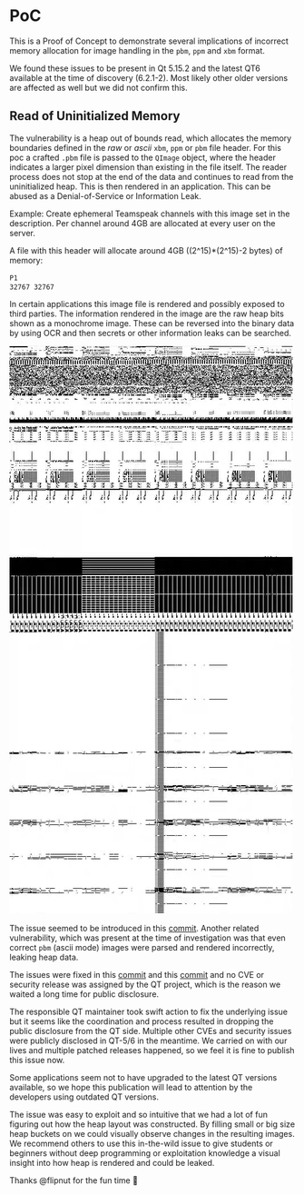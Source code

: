 # PoC

This is a Proof of Concept to demonstrate several implications
of incorrect memory allocation for image handling in
the `pbm`, `ppm` and `xbm` format.

We found these issues to be present in Qt 5.15.2
and the latest QT6 available at the time of discovery (6.2.1-2).
Most likely other older versions are affected as well but we did not confirm this.

## Read of Uninitialized Memory

The vulnerability is a heap out of bounds read, which allocates
the memory boundaries defined in the *raw* or *ascii* `xbm`, `ppm` or `pbm` file header.
For this poc a crafted `.pbm` file is passed to the `QImage` object,
where the header indicates a larger pixel dimension than existing in
the file itself. The reader process does not stop at the end of the data
and continues to read from the uninitialized heap. This is then rendered in an application.
This can be abused as a Denial-of-Service or Information Leak.

Example: Create ephemeral Teamspeak channels with this image set in the description. Per channel around 4GB are allocated at every user on the server. 

A file with this header will allocate around 4GB ((2^15)*(2^15)-2 bytes) of memory:

```
P1
32767 32767
```

In certain applications this image file is rendered
and possibly exposed to third parties.
The information rendered in the image are the raw heap bits shown as a monochrome
image. These can be reversed into the binary data by using OCR and then secrets or other information leaks can be searched.

![heap_sample_image.jpg](heap_sample_image.jpg)

The issue seemed to be introduced in this [commit](https://github.com/qt/qtbase/commit/1a63409579ff0e9ce524c09701c1ef8bd2d99f25/src/gui/image/qppmhandler.cpp). Another related vulnerability, which was present at the time of investigation
was that even correct `pbm` (ascii mode) images were parsed and rendered incorrectly, leaking heap data.

The issues were fixed in this [commit](https://github.com/qt/qtbase/commit/997c052db9e2bef47cf8217c1537a99c2f086858) and this [commit](https://github.com/qt/qtbase/commit/8ce36938569841020daf9dc23e41438b06e0ee53) and no CVE or security release was assigned by the QT project, which is the reason we waited a long time for public disclosure.

The responsible QT maintainer took swift action to fix the underlying issue but it
seems like the coordination and process resulted in dropping the public
disclosure from the QT side.
Multiple other CVEs and security issues were publicly disclosed in QT-5/6 in the meantime. We carried on with our lives and multiple
patched releases happened, so we feel it is fine to publish this issue now.

Some applications seem not to have upgraded to the latest QT versions available,
so we hope this publication will lead to attention by the developers
using outdated QT versions.

The issue was easy to exploit and so intuitive that we had a lot of fun
figuring out how the heap layout was constructed. By filling small or
big size heap buckets on we could visually observe changes in the resulting images. We recommend others to use this in-the-wild issue
to give students or beginners without deep programming or exploitation
knowledge a visual insight into how heap is rendered and could be leaked.

Thanks @flipnut for the fun time :wave: